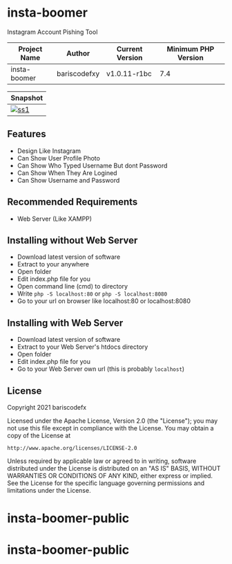 # insta-boomer
Instagram Account Pishing Tool

|Project Name|Author|Current Version|Minimum PHP Version|
|--|--|--|--|
|insta-boomer|bariscodefxy|v1.0.11-r1bc|7.4|

|Snapshot|
|--|
|[![ss1](https://raw.githubusercontent.com/bariscodefxy/insta-boomer/master/snapshots/ss1.PNG)](https://raw.githubusercontent.com/bariscodefxy/insta-boomer/master/snapshots/ss1.PNG)|

## Features
- Design Like Instagram
- Can Show User Profile Photo
- Can Show Who Typed Username But dont Password
- Can Show When They Are Logined
- Can Show Username and Password

## Recommended Requirements
- Web Server (Like XAMPP)

## Installing without Web Server
- Download latest version of software
- Extract to your anywhere
- Open folder
- Edit index.php file for you
- Open command line (cmd) to directory
- Write `php -S localhost:80` or `php -S localhost:8080`
- Go to your url on browser like localhost:80 or localhost:8080

## Installing with Web Server
- Download latest version of software
- Extract to your Web Server's htdocs directory
- Open folder
- Edit index.php file for you
- Go to your Web Server own url (this is probably `localhost`)

## License
Copyright 2021 bariscodefx

Licensed under the Apache License, Version 2.0 (the "License");
you may not use this file except in compliance with the License.
You may obtain a copy of the License at

    http://www.apache.org/licenses/LICENSE-2.0

Unless required by applicable law or agreed to in writing, software
distributed under the License is distributed on an "AS IS" BASIS,
WITHOUT WARRANTIES OR CONDITIONS OF ANY KIND, either express or implied.
See the License for the specific language governing permissions and
limitations under the License.
# insta-boomer-public
# insta-boomer-public
